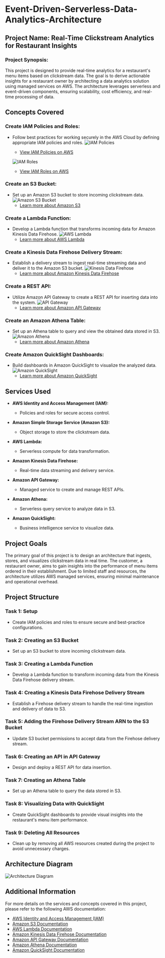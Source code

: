 # Event-Driven-Serverless-Data-Analytics-Architecture


## Project Name: Real-Time Clickstream Analytics for Restaurant Insights

### Project Synopsis:

This project is designed to provide real-time analytics for a restaurant's menu items based on clickstream data. The goal is to derive actionable insights for a restaurant owner by architecting a data analytics solution using managed services on AWS. The architecture leverages serverless and event-driven components, ensuring scalability, cost efficiency, and real-time processing of data.

## Concepts Covered

### Create IAM Policies and Roles:
- Follow best practices for working securely in the AWS Cloud by defining appropriate IAM policies and roles.
  ![IAM Policies](./IAM%20Policies.jpg)
  - [View IAM Policies on AWS](https://aws.amazon.com/iam/)

  ![IAM Roles](./IAM%20Roles.jpg)
  - [View IAM Roles on AWS](https://aws.amazon.com/iam/)

### Create an S3 Bucket:
- Set up an Amazon S3 bucket to store incoming clickstream data.
 ![Amazon S3 Bucket](./Dynamo%20DB%20table.jpg)
  - [Learn more about Amazon S3](https://aws.amazon.com/s3/)

### Create a Lambda Function:
- Develop a Lambda function that transforms incoming data for Amazon Kinesis Data Firehose.
  ![AWS Lambda](./Lambda%20Test%20Event%20Successful.jpg)
  - [Learn more about AWS Lambda](https://aws.amazon.com/lambda/)

### Create a Kinesis Data Firehose Delivery Stream:
- Establish a delivery stream to ingest real-time streaming data and deliver it to the Amazon S3 bucket.
  ![Kinesis Data Firehose](./POC%20-%20Lambda%20-%201.jpg)
  - [Learn more about Amazon Kinesis Data Firehose](https://aws.amazon.com/kinesis/data-firehose/)

### Create a REST API:
- Utilize Amazon API Gateway to create a REST API for inserting data into the system.
  ![API Gateway](./API%20Gateway.jpg)
  - [Learn more about Amazon API Gateway](https://aws.amazon.com/api-gateway/)

### Create an Amazon Athena Table:
- Set up an Athena table to query and view the obtained data stored in S3.
 ![Amazon Athena](./POC%20-%20Lambda%20-%202.jpg)
  - [Learn more about Amazon Athena](https://aws.amazon.com/athena/)

### Create Amazon QuickSight Dashboards:
- Build dashboards in Amazon QuickSight to visualize the analyzed data.
  ![Amazon QuickSight](./Configure%20Test%20Event.jpg)
  - [Learn more about Amazon QuickSight](https://aws.amazon.com/quicksight/)

## Services Used

- **AWS Identity and Access Management (IAM):**
  - Policies and roles for secure access control.
  
- **Amazon Simple Storage Service (Amazon S3):**
  - Object storage to store the clickstream data.
  
- **AWS Lambda:**
  - Serverless compute for data transformation.
  
- **Amazon Kinesis Data Firehose:**
  - Real-time data streaming and delivery service.
  
- **Amazon API Gateway:**
  - Managed service to create and manage REST APIs.
  
- **Amazon Athena:**
  - Serverless query service to analyze data in S3.
  
- **Amazon QuickSight:**
  - Business intelligence service to visualize data.

## Project Goals

The primary goal of this project is to design an architecture that ingests, stores, and visualizes clickstream data in real time. The customer, a restaurant owner, aims to gain insights into the performance of menu items ordered in their establishment. Due to limited staff and resources, the architecture utilizes AWS managed services, ensuring minimal maintenance and operational overhead.

## Project Structure

### Task 1: Setup
- Create IAM policies and roles to ensure secure and best-practice configurations.

### Task 2: Creating an S3 Bucket
- Set up an S3 bucket to store incoming clickstream data.

### Task 3: Creating a Lambda Function
- Develop a Lambda function to transform incoming data from the Kinesis Data Firehose delivery stream.

### Task 4: Creating a Kinesis Data Firehose Delivery Stream
- Establish a Firehose delivery stream to handle the real-time ingestion and delivery of data to S3.

### Task 5: Adding the Firehose Delivery Stream ARN to the S3 Bucket
- Update S3 bucket permissions to accept data from the Firehose delivery stream.

### Task 6: Creating an API in API Gateway
- Design and deploy a REST API for data insertion.

### Task 7: Creating an Athena Table
- Set up an Athena table to query the data stored in S3.

### Task 8: Visualizing Data with QuickSight
- Create QuickSight dashboards to provide visual insights into the restaurant's menu item performance.

### Task 9: Deleting All Resources
- Clean up by removing all AWS resources created during the project to avoid unnecessary charges.

## Architecture Diagram

![Architecture Diagram](./Cloud%20Architecture.jpeg)

## Additional Information

For more details on the services and concepts covered in this project, please refer to the following AWS documentation:

- [AWS Identity and Access Management (IAM)](https://aws.amazon.com/iam/)
- [Amazon S3 Documentation](https://aws.amazon.com/s3/)
- [AWS Lambda Documentation](https://aws.amazon.com/lambda/)
- [Amazon Kinesis Data Firehose Documentation](https://aws.amazon.com/kinesis/data-firehose/)
- [Amazon API Gateway Documentation](https://aws.amazon.com/api-gateway/)
- [Amazon Athena Documentation](https://aws.amazon.com/athena/)
- [Amazon QuickSight Documentation](https://aws.amazon/quicksight/)
